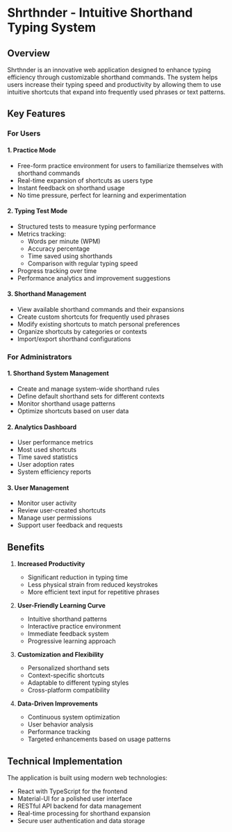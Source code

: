 # Shrthnder - Intuitive Shorthand Typing System

## Overview

Shrthnder is an innovative web application designed to enhance typing efficiency through customizable shorthand commands. The system helps users increase their typing speed and productivity by allowing them to use intuitive shortcuts that expand into frequently used phrases or text patterns.

## Key Features

### For Users

#### 1. Practice Mode

- Free-form practice environment for users to familiarize themselves with shorthand commands
- Real-time expansion of shortcuts as users type
- Instant feedback on shorthand usage
- No time pressure, perfect for learning and experimentation

#### 2. Typing Test Mode

- Structured tests to measure typing performance
- Metrics tracking:
  - Words per minute (WPM)
  - Accuracy percentage
  - Time saved using shorthands
  - Comparison with regular typing speed
- Progress tracking over time
- Performance analytics and improvement suggestions

#### 3. Shorthand Management

- View available shorthand commands and their expansions
- Create custom shortcuts for frequently used phrases
- Modify existing shortcuts to match personal preferences
- Organize shortcuts by categories or contexts
- Import/export shorthand configurations

### For Administrators

#### 1. Shorthand System Management

- Create and manage system-wide shorthand rules
- Define default shorthand sets for different contexts
- Monitor shorthand usage patterns
- Optimize shortcuts based on user data

#### 2. Analytics Dashboard

- User performance metrics
- Most used shortcuts
- Time saved statistics
- User adoption rates
- System efficiency reports

#### 3. User Management

- Monitor user activity
- Review user-created shortcuts
- Manage user permissions
- Support user feedback and requests

## Benefits

1. **Increased Productivity**

   - Significant reduction in typing time
   - Less physical strain from reduced keystrokes
   - More efficient text input for repetitive phrases

2. **User-Friendly Learning Curve**

   - Intuitive shorthand patterns
   - Interactive practice environment
   - Immediate feedback system
   - Progressive learning approach

3. **Customization and Flexibility**

   - Personalized shorthand sets
   - Context-specific shortcuts
   - Adaptable to different typing styles
   - Cross-platform compatibility

4. **Data-Driven Improvements**
   - Continuous system optimization
   - User behavior analysis
   - Performance tracking
   - Targeted enhancements based on usage patterns

## Technical Implementation

The application is built using modern web technologies:

- React with TypeScript for the frontend
- Material-UI for a polished user interface
- RESTful API backend for data management
- Real-time processing for shorthand expansion
- Secure user authentication and data storage
